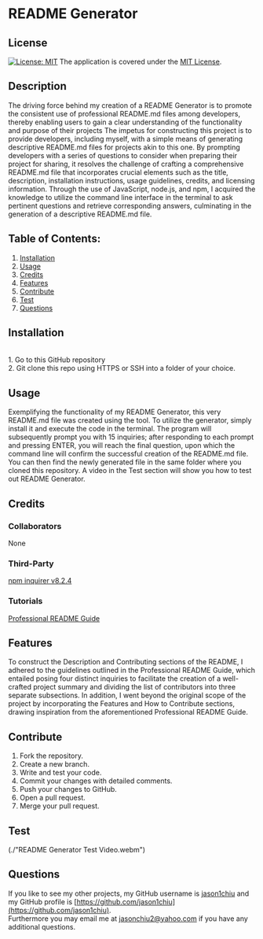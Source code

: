 # README Generator
## License
[![License: MIT](https://img.shields.io/badge/License-MIT-yellow.svg)](https://opensource.org/licenses/MIT) The application is covered under the [MIT License](https://opensource.org/licenses/MIT).
## Description
The driving force behind my creation of a README Generator is to promote the consistent use of professional README.md files among developers, thereby enabling users to gain a clear understanding of the functionality and purpose of their projects The impetus for constructing this project is to provide developers, including myself, with a simple means of generating descriptive README.md files for projects akin to this one. By prompting developers with a series of questions to consider when preparing their project for sharing, it resolves the challenge of crafting a comprehensive README.md file that incorporates crucial elements such as the title, description, installation instructions, usage guidelines, credits, and licensing information. Through the use of JavaScript, node.js, and npm, I acquired the knowledge to utilize the command line interface in the terminal to ask pertinent questions and retrieve corresponding answers, culminating in the generation of a descriptive README.md file.
## Table of Contents:
1. [Installation](#installation)
2. [Usage](#usage)
3. [Credits](#credits)
4. [Features](#features)
5. [Contribute](#contribute)
6. [Test](#test)
7. [Questions](#questions)

## Installation
<br>1. Go to this GitHub repository<br>2. Git clone this repo using HTTPS or SSH into a folder of your choice.

## Usage
Exemplifying the functionality of my README Generator, this very README.md file was created using the tool. To utilize the generator, simply install it and execute the code in the terminal. The program will subsequently prompt you with 15 inquiries; after responding to each prompt and pressing ENTER, you will reach the final question, upon which the command line will confirm the successful creation of the README.md file. You can then find the newly generated file in the same folder where you cloned this repository. A video in the Test section will show you how to test out README Generator.

## Credits
### Collaborators
None
### Third-Party
[npm inquirer v8.2.4](https://www.npmjs.com/package/inquirer/v/8.2.4)
### Tutorials
[Professional README Guide](https://coding-boot-camp.github.io/full-stack/github/professional-readme-guide)

## Features
To construct the Description and Contributing sections of the README, I adhered to the guidelines outlined in the Professional README Guide, which entailed posing four distinct inquiries to facilitate the creation of a well-crafted project summary and dividing the list of contributors into three separate subsections. In addition, I went beyond the original scope of the project by incorporating the Features and How to Contribute sections, drawing inspiration from the aforementioned Professional README Guide.

## Contribute
1. Fork the repository.
2. Create a new branch.
3. Write and test your code.
4. Commit your changes with detailed comments.
5. Push your changes to GitHub.
6. Open a pull request.
7. Merge your pull request.

## Test
(./"README Generator Test Video.webm")

## Questions
If you like to see my other projects, my GitHub username is [jason1chiu](https://github.com/jason1chiu) and my GitHub profile is [https://github.com/jason1chiu](https://github.com/jason1chiu). <br>
Furthermore you may email me at jasonchiu2@yahoo.com if you have any additional questions.
